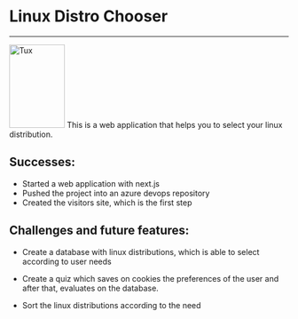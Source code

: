 # Linux Distro Chooser
---
<img src='https://dev.azure.com/u606651663/8f8a8b90-2366-4a24-a70c-1e46d67f0040/_apis/git/repositories/73d6ea43-3e73-40d2-9b61-0e6d155974be/items?path=/public/tux.png&versionDescriptor%5BversionOptions%5D=0&versionDescriptor%5BversionType%5D=0&versionDescriptor%5Bversion%5D=main&resolveLfs=true&%24format=octetStream&api-version=5.0' alt="Tux" width="100" height="150">
This is a web application that helps you to select your linux distribution.

## Successes:
* Started a web application with next.js
* Pushed the project into an azure devops repository 
* Created the visitors site, which is the first step

## Challenges and future features:
* Create a database with linux distributions, which is able to select according to user needs
* Create a quiz which saves on cookies the preferences of the user and after that, evaluates on the database.

* Sort the linux distributions according to the need

